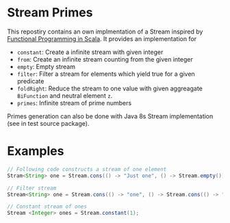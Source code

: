# Stream Primes

This repostiry contains an own implmentation of a Stream inspired by [Functional Programming in Scala](https://www.manning.com/books/functional-programming-in-scala).
It provides an implementation for
- `constant`: Create a infinite stream with given integer
- `from`: Create an infinite stream counting from the given integer
- `empty`: Empty stream
- `filter`: Filter a stream for elements which yield true for a given predicate
- `foldRight`: Reduce the stream to one value with given aggreagate `BiFunction` and neutral element `z`.
- `primes`: Infinite stream of prime numbers

Primes generation can also be done with Java 8s Stream implementation (see in test source package).

# Examples
```Java
// Following code constructs a stream of one element
Stram<String> one = Stream.cons(() -> "Just one", () -> Stream.empty());

// Filter stream
Stream<String> one = Stream.cons(() -> "one", () -> Stream.cons(() -> "second", () -> Stream.empty())).filter("one"::equals); // Stream with one element

// Constant stream of ones
Stream <Integer> ones = Stream.constant(1);
```
